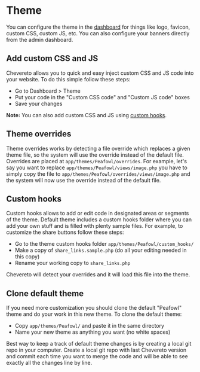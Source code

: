 Theme
=====

You can configure the theme in the [dashboard](https://chevereto.com/docs/dashboard) for things like logo, favicon, custom CSS, custom JS, etc. You can also configure your banners directly from the admin dashboard.

Add custom CSS and JS
---------------------

Chevereto allows you to quick and easy inject custom CSS and JS code into your website. To do this simple follow these steps:

*   Go to Dashboard > Theme
*   Put your code in the "Custom CSS code" and "Custom JS code" boxes
*   Save your changes

**Note:** You can also add custom CSS and JS using [custom hooks](#custom-hooks).

Theme overrides
---------------

Theme overrides works by detecting a file override which replaces a given theme file, so the system will use the override instead of the default file. Overrides are placed at `app/themes/Peafowl/overrides`. For example, let's say you want to replace `app/themes/Peafowl/views/image.php` you have to simply copy the file to `app/themes/Peafowl/overrides/views/image.php` and the system will now use the override instead of the default file.

Custom hooks
------------

Custom hooks allows to add or edit code in designated areas or segments of the theme. Default theme includes a custom hooks folder where you can add your own stuff and is filled with plenty sample files. For example, to customize the share buttons follow these steps:

*   Go to the theme custom hooks folder `app/themes/Peafowl/custom_hooks/`
*   Make a copy of `share_links.sample.php` (do all your editing needed in this copy)
*   Rename your working copy to `share_links.php`

Chevereto will detect your overrides and it will load this file into the theme.

Clone default theme
-------------------

If you need more customization you should clone the default "Peafowl" theme and do your work in this new theme. To clone the default theme:

*   Copy `app/themes/Peafowl/` and paste it in the same directory
*   Name your new theme as anything you want (no white spaces)

Best way to keep a track of default theme changes is by creating a local git repo in your computer. Create a local git repo with last Chevereto version and commit each time you want to merge the code and will be able to see exactly all the changes line by line.